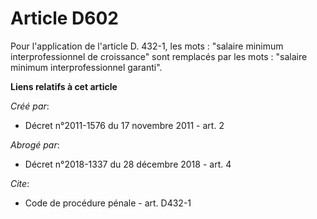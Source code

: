 # Article D602

Pour l'application de l'article D. 432-1, les mots : "salaire minimum interprofessionnel de croissance" sont remplacés par
les mots : "salaire minimum interprofessionnel garanti".

**Liens relatifs à cet article**

_Créé par_:

  - Décret n°2011-1576 du 17 novembre 2011 - art. 2

_Abrogé par_:

  - Décret n°2018-1337 du 28 décembre 2018 - art. 4

_Cite_:

  - Code de procédure pénale - art. D432-1

